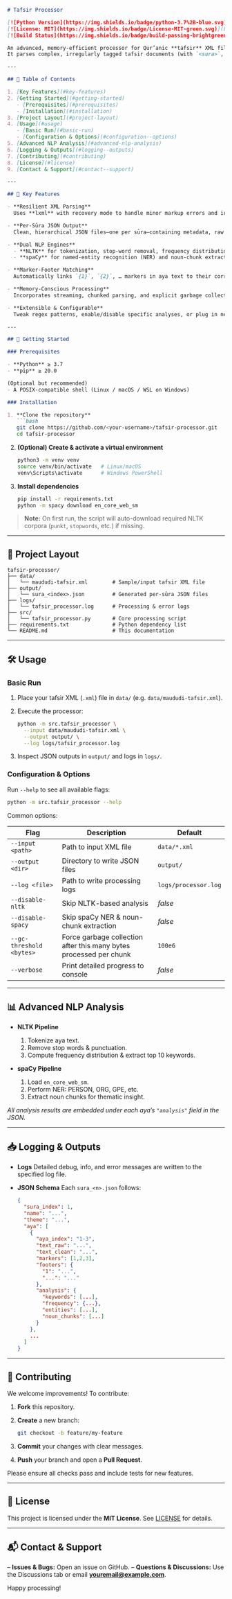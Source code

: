 ````markdown
# Tafsir Processor

[![Python Version](https://img.shields.io/badge/python-3.7%2B-blue.svg)](https://www.python.org/)  
[![License: MIT](https://img.shields.io/badge/License-MIT-green.svg)](LICENSE)  
[![Build Status](https://img.shields.io/badge/build-passing-brightgreen.svg)]()  

An advanced, memory-efficient processor for Qur’anic **tafsir** XML files.  
It parses complex, irregularly tagged tafsir documents (with `<sura>`, `<aya>`, and `<footer>` elements), applies sophisticated NLP analyses via NLTK and spaCy, and emits clean, structured JSON per sūra—ready for downstream consumption, extension, or data-science workflows.

---

## 📑 Table of Contents

1. [Key Features](#key-features)  
2. [Getting Started](#getting-started)  
   - [Prerequisites](#prerequisites)  
   - [Installation](#installation)  
3. [Project Layout](#project-layout)  
4. [Usage](#usage)  
   - [Basic Run](#basic-run)  
   - [Configuration & Options](#configuration--options)  
5. [Advanced NLP Analysis](#advanced-nlp-analysis)  
6. [Logging & Outputs](#logging--outputs)  
7. [Contributing](#contributing)  
8. [License](#license)  
9. [Contact & Support](#contact--support)  

---

## 🔑 Key Features

- **Resilient XML Parsing**  
  Uses **lxml** with recovery mode to handle minor markup errors and irregular structures.

- **Per-Sūra JSON Output**  
  Clean, hierarchical JSON files—one per sūra—containing metadata, raw & cleaned text, markers, footnotes, and NLP results.

- **Dual NLP Engines**  
  - **NLTK** for tokenization, stop-word removal, frequency distributions, and keyword extraction.  
  - **spaCy** for named-entity recognition (NER) and noun-chunk extraction.

- **Marker-Footer Matching**  
  Automatically links `{1}`, `{2}`, … markers in aya text to their corresponding `<footer>` commentary.

- **Memory-Conscious Processing**  
  Incorporates streaming, chunked parsing, and explicit garbage collection to keep RAM footprint low.

- **Extensible & Configurable**  
  Tweak regex patterns, enable/disable specific analyses, or plug in new NLP modules with minimal changes.

---

## 🚀 Getting Started

### Prerequisites

- **Python** ≥ 3.7  
- **pip** ≥ 20.0  

(Optional but recommended)  
- A POSIX-compatible shell (Linux / macOS / WSL on Windows)

### Installation

1. **Clone the repository**  
   ```bash
   git clone https://github.com/<your-username>/tafsir-processor.git
   cd tafsir-processor
````

2. **(Optional) Create & activate a virtual environment**

   ```bash
   python3 -m venv venv
   source venv/bin/activate   # Linux/macOS
   venv\Scripts\activate      # Windows PowerShell
   ```

3. **Install dependencies**

   ```bash
   pip install -r requirements.txt
   python -m spacy download en_core_web_sm
   ```

> **Note:** On first run, the script will auto-download required NLTK corpora (`punkt`, `stopwords`, etc.) if missing.

---

## 📂 Project Layout

```text
tafsir-processor/
├── data/
│   └── maududi-tafsir.xml        # Sample/input tafsir XML file
├── output/
│   └── sura_<index>.json         # Generated per-sūra JSON files
├── logs/
│   └── tafsir_processor.log      # Processing & error logs
├── src/
│   └── tafsir_processor.py       # Core processing script
├── requirements.txt              # Python dependency list
└── README.md                     # This documentation
```

---

## 🛠️ Usage

### Basic Run

1. Place your tafsir XML (`.xml`) file in `data/` (e.g. `data/maududi-tafsir.xml`).

2. Execute the processor:

   ```bash
   python -m src.tafsir_processor \
     --input data/maududi-tafsir.xml \
     --output output/ \
     --log logs/tafsir_processor.log
   ```

3. Inspect JSON outputs in `output/` and logs in `logs/`.

### Configuration & Options

Run `--help` to see all available flags:

```bash
python -m src.tafsir_processor --help
```

Common options:

| Flag                     | Description                                                        | Default              |
| ------------------------ | ------------------------------------------------------------------ | -------------------- |
| `--input <path>`         | Path to input XML file                                             | `data/*.xml`         |
| `--output <dir>`         | Directory to write JSON files                                      | `output/`            |
| `--log <file>`           | Path to write processing logs                                      | `logs/processor.log` |
| `--disable-nltk`         | Skip NLTK-based analysis                                           | *false*              |
| `--disable-spacy`        | Skip spaCy NER & noun-chunk extraction                             | *false*              |
| `--gc-threshold <bytes>` | Force garbage collection after this many bytes processed per chunk | `100e6`              |
| `--verbose`              | Print detailed progress to console                                 | *false*              |

---

## 📊 Advanced NLP Analysis

* **NLTK Pipeline**

  1. Tokenize aya text.
  2. Remove stop words & punctuation.
  3. Compute frequency distribution & extract top 10 keywords.

* **spaCy Pipeline**

  1. Load `en_core_web_sm`.
  2. Perform NER: PERSON, ORG, GPE, etc.
  3. Extract noun chunks for thematic insight.

*All analysis results are embedded under each aya’s `"analysis"` field in the JSON.*

---

## 📥 Logging & Outputs

* **Logs**
  Detailed debug, info, and error messages are written to the specified log file.
* **JSON Schema**
  Each `sura_<n>.json` follows:

  ```json
  {
    "sura_index": 1,
    "name": "...",
    "theme": "...",
    "aya": [
      {
        "aya_index": "1-3",
        "text_raw": "...",
        "text_clean": "...",
        "markers": [1,2,3],
        "footers": {
          "1": "...",
          "...": "..."
        },
        "analysis": {
          "keywords": [...],
          "frequency": {...},
          "entities": [...],
          "noun_chunks": [...]
        }
      },
      ...
    ]
  }
  ```

---

## 🤝 Contributing

We welcome improvements! To contribute:

1. **Fork** this repository.
2. **Create** a new branch:

   ```bash
   git checkout -b feature/my-feature
   ```
3. **Commit** your changes with clear messages.
4. **Push** your branch and open a **Pull Request**.

Please ensure all checks pass and include tests for new features.

---

## 📄 License

This project is licensed under the **MIT License**. See [LICENSE](LICENSE) for details.

---

## 📬 Contact & Support

– **Issues & Bugs:** Open an issue on GitHub.
– **Questions & Discussions:** Use the Discussions tab or email **[youremail@example.com](mailto:youremail@example.com)**.

Happy processing!

```
```
